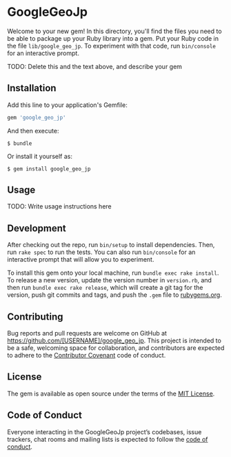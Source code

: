 # GoogleGeoJp

Welcome to your new gem! In this directory, you'll find the files you need to be able to package up your Ruby library into a gem. Put your Ruby code in the file `lib/google_geo_jp`. To experiment with that code, run `bin/console` for an interactive prompt.

TODO: Delete this and the text above, and describe your gem

## Installation

Add this line to your application's Gemfile:

```ruby
gem 'google_geo_jp'
```

And then execute:

    $ bundle

Or install it yourself as:

    $ gem install google_geo_jp

## Usage

TODO: Write usage instructions here

## Development

After checking out the repo, run `bin/setup` to install dependencies. Then, run `rake spec` to run the tests. You can also run `bin/console` for an interactive prompt that will allow you to experiment.

To install this gem onto your local machine, run `bundle exec rake install`. To release a new version, update the version number in `version.rb`, and then run `bundle exec rake release`, which will create a git tag for the version, push git commits and tags, and push the `.gem` file to [rubygems.org](https://rubygems.org).

## Contributing

Bug reports and pull requests are welcome on GitHub at https://github.com/[USERNAME]/google_geo_jp. This project is intended to be a safe, welcoming space for collaboration, and contributors are expected to adhere to the [Contributor Covenant](http://contributor-covenant.org) code of conduct.

## License

The gem is available as open source under the terms of the [MIT License](https://opensource.org/licenses/MIT).

## Code of Conduct

Everyone interacting in the GoogleGeoJp project’s codebases, issue trackers, chat rooms and mailing lists is expected to follow the [code of conduct](https://github.com/[USERNAME]/google_geo_jp/blob/master/CODE_OF_CONDUCT.md).
